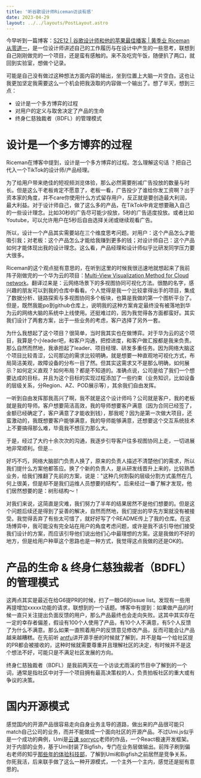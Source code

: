 ```yaml
---
title: '听谷歌设计师Riceman访谈有感'
date: 2023-04-29
layout: ../../layouts/PostLayout.astro
---
```


今早听到一篇博客：[S2E12 | 谷歌设计师和他的苹果最佳播客 | 黄季业 Riceman从零道一](https://podcasts.apple.com/cn/podcast/从零道一/id1241589761)，是一位设计师讲述自己的工作履历与在设计中产生的一些思考，联想到自己刚刚做完的一个项目，还是蛮有感触的。来不及吃完午饭，随便扒了两口，就回到实验室，想做个记录。

可能是自己没有做过这种想法方面内容的输出，坐到位置上大脑一片空白。这也让我更加坚定我需要这么一个机会把我汲取的内容做一个输出了。想了半天，想到三点：

- 设计是一个多方博弈的过程
- 对用户的定义与取舍决定了产品的生命
- 终身仁慈独裁者（BDFL）的管理模式

# 设计是一个多方博弈的过程

Riceman在博客中提到，设计是一个多方博弈的过程。怎么理解这句话 ？把自己代入一个TikTok的设计师/产品经理。

为了给用户带来绝佳的短视频浏览体验，那么必然需要削减广告投放的数量与时长。但是这么干老板肯定不愿意了，老板一看，广告投少了谁给你发工资啊？出于资本家的角度，并不care你使用什么方式留存用户，反正就是要创造最大利润，最大利益。对于设计师自己，做了这么多的产品，在TikTok中肯定想要融入自己的一些设计理念。比如30秒的广告尽可能少投放，5秒的广告适度投放。或者比如Youtube，可以允许用户在5秒后自由选择关闭或继续观看广告。

所以，设计一个产品其实需要站在三个维度思考问题。对用户：这个产品怎么才能吸引我；对老板：这个产品怎么才能给我赚到更多的钱；对设计师自己：这个产品如何才能体现出我的设计理念。这么看，产品经理和设计师似乎比研发同学压力要大很多。

Riceman的这个观点挺有意思的，在听到这里的时候我很迅速地就想起来了我前阵子刚做完的一个华为云的项目：[Multi-View Visualization Method for Cloud network](https://github.com/zqqcee/dataviz)。翻译过来是：云网络场景下的多视图协同可视化方法。很酷的名字，感兴趣的朋友可以到我的仓库中看看。个人觉得是我一个比较拿得出手的项目，集成了数据分析、链路探索与多视图协同多个板块，也算是我做的第一个图析平台了。但是，既然我能po到github仓库上，说明我的这种方案肯定最终没有被落地到华为云的网络大脑的系统中上线使用。还挺难过的，因为我觉得各方面都蛮好。其实我们设计了两套方案，出于一些业务的考虑，客户选择了另外一套。

为什么我想起了这个项目？很简单，当时我其实也在做博弈。对于华为云的这个项目，我算是个小leader吧，和客户沟通，把控进度，和客户做汇报都是我来负责。那么自然而然地，我承担起了leader、项目经理、研发多重任务。因为网络大脑这个项目比较青涩，公司那边的需求比较明确，就是想要一种直观地可视化方式，布局简洁美观，故障设备的分布一目了然。但其实这需求又不是那么明确，如何展示？如何定义直观？如何布局？都是不知道的。准确点说，公司是给了我们一个想要达成的目标，并且为这个目标的实现过程添加了一些约束（业务知识，比如设备的层级关系，分Region、AZ、POD展示等），其余我们自由发挥。

一听到自由发挥那我高兴了啊，我不就是这个设计师吗？公司就是客户，我的老板就是我的导师。客户想要简洁高效，我的导师想要客户满意（因为合同已经签了，金额已经确定了，客户满意了才能收到钱），那我呢？因为是第一次做大项目，还蛮激动的，我既想要客户能够满意，我的导师能够满意，还想要这个交互系统技术上不要搞得那么难，毕竟我不想压力那么大。

于是，经过了大约十余次次的沟通，我逐步引导客户往多视图协同上走，一切进展地非常顺利。但是...

好巧不巧，网络大脑部门负责人换了，原来的负责人描述不清楚他们的需求，所以我们提什么方案他都答应。换了个新的负责人，是从研发线晋升上来的，比较熟悉业务，给我们推翻了先前的方案，说是："这种几何割裂的层级分割方式虽然在几何上很美，但是却不是我们运维人员想要的结构"。后来经过一番了解才发现，他们居然想要的是：树形结构～！

对我们来说，这简直是灾难，我们努力了半年的结果居然不是他们想要的。但是这个问题后续还是得到了妥善的解决，自然而然地，我们提出的早先方案就没有被接受。我觉得丢弃了有些太可惜了，就好好写了个README传上了我的仓库。在这场博弈中，我可能没有完全站在用户的角度考虑问题，或许是我不该引导他们接受我们设计的方案，而应该引导他们说出他们心中最理想的方案。这是我做的不好的地方，但是给用户种草这个思路也是一种方式，我觉得这点我做的还是OK的。

# 产品的生命 & 终身仁慈独裁者（BDFL）的管理模式

这两点其实是最近在给G6提PR的时候，扫了一眼G6的issue list。发现有一些用再提增加xxxxx功能的请求，联想到的一个话题。博客中有提到：如果做产品的时候一直只关注提出负面反馈的用户，那么产品最终也会走向失败。这其中其实存在一定的幸存者偏差，假设有100个人使用了产品，有10个人不满意，有5个人反馈了为什么不满意。那么如果一直照着用户的反馈意见修改产品，反而可能会让产品越来越糟糕。在先前听 [antfu](https://antfu.me/)讲开源手册的时候就了解到，并不是每一个给社区提的PR都会被接收的，这种时候就需要尊重并且理解社区的决定，有时候并不是这个想法不好，可能只是不满足社区发展的方向。

终身仁慈独裁者（BDFL）是我前两天在一个访谈尤雨溪的节目中了解到的一个词，通常是指社区中对于一个项目拥有最高决策权的人，负责拍板社区的重大或有争议的决策。

# 国内开源模式

感觉国内的开源产品很容易走向自身业务主导的道路，做出来的产品很可能只match自己公司的业务，而并不能做成一个面向社区的开源产品。不过Umi.js似乎是一个成功的典例，Umi是[云谦 sorrycc](https://github.com/sorrycc)老师的作品，一个React极速开发框架。对于内部的业务，基于Umi封装了Bigfish，专门在业务层做输出。前阵子刷到偏右老师的知乎[那些年的体验科技部](https://zhuanlan.zhihu.com/p/64214581)，了解到Umi和Bigfish之前居然是竞争关系，你死我活，后来联手做了这么一种开源模式，一个主外一个主内，感觉还是挺有意思的。
